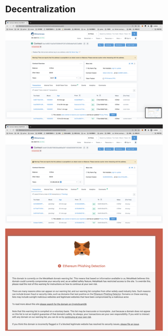 # Decentralization
 
![](0xa1d0E215a23d7030842FC67cE582a6aFa3CCaB83.png)

![](0xb81D3cB2708530ea990a287142b82D058725C092.png)

![](metamask.png)